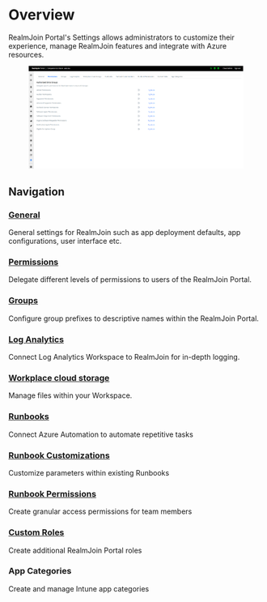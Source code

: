 # Overview

RealmJoin Portal's Settings allows administrators to customize their experience, manage RealmJoin features and integrate with Azure resources.

<figure><img src="../.gitbook/assets/image.png" alt=""><figcaption></figcaption></figure>

## Navigation

### [General](settings.md#general)

General settings for RealmJoin such as app deployment defaults, app configurations, user interface etc.

### [Permissions](settings.md#permissions)

Delegate different levels of permissions to users of the RealmJoin Portal.

### [Groups](groups.md)

Configure group prefixes to descriptive names within the RealmJoin Portal.

### [Log Analytics](../logs/log-analytics.md)

Connect Log Analytics Workspace to RealmJoin for in-depth logging.

### [Workplace cloud storage](settings.md#workplace-cloud-storage)

Manage files within your Workspace.

### [Runbooks](../automation/connecting-azure-automation/)

Connect Azure Automation to automate repetitive tasks

### [Runbook Customizations](settings.md#runbook-customizations)

Customize parameters within existing Runbooks

### [Runbook Permissions](settings.md#runbook-permissions)

Create granular access permissions for team members

### [Custom Roles](settings.md#custom-roles)

Create additional RealmJoin Portal roles

### App Categories

Create and manage Intune app categories
